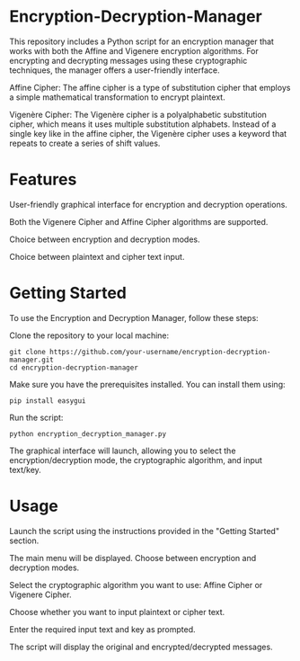 # Encryption-Decryption-Manager

This repository includes a Python script for an encryption manager that works with both the Affine and Vigenere encryption algorithms. For encrypting and decrypting messages using these cryptographic techniques, the manager offers a user-friendly interface.

Affine Cipher:
The affine cipher is a type of substitution cipher that employs a simple mathematical transformation to encrypt plaintext.

Vigenère Cipher:
The Vigenère cipher is a polyalphabetic substitution cipher, which means it uses multiple substitution alphabets. Instead of a single key like in the affine cipher, the Vigenère cipher uses a keyword that repeats to create a series of shift values. 

# Features

User-friendly graphical interface for encryption and decryption operations.

Both the Vigenere Cipher and Affine Cipher algorithms are supported.

Choice between encryption and decryption modes.

Choice between plaintext and cipher text input.

# Getting Started

To use the Encryption and Decryption Manager, follow these steps:

Clone the repository to your local machine:

    git clone https://github.com/your-username/encryption-decryption-manager.git
    cd encryption-decryption-manager

Make sure you have the prerequisites installed. You can install them using:

    pip install easygui

Run the script:

    python encryption_decryption_manager.py

The graphical interface will launch, allowing you to select the encryption/decryption mode, the cryptographic algorithm, and input text/key.

# Usage

Launch the script using the instructions provided in the "Getting Started" section.

The main menu will be displayed. Choose between encryption and decryption modes.

Select the cryptographic algorithm you want to use: Affine Cipher or Vigenere Cipher.

Choose whether you want to input plaintext or cipher text.

Enter the required input text and key as prompted.

The script will display the original and encrypted/decrypted messages.
